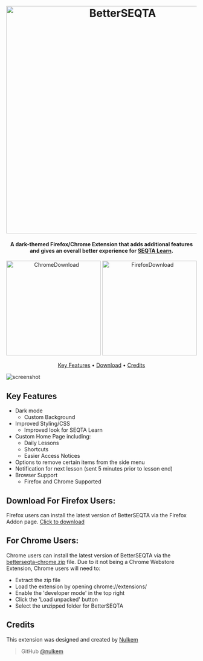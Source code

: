 
<h1 align="center">
  <br>
  <a href="https://github.com/Nulkem/better-seqta/"><img src="https://user-images.githubusercontent.com/95666457/149907844-f4466dfc-f40d-409a-a888-a094c57040f0.png" alt="BetterSEQTA" width="600"></a>

</h1>

<h4 align="center">A dark-themed Firefox/Chrome Extension that adds additional features and gives an overall better experience for <a href="https://seqta.com.au/" target="_blank">SEQTA Learn</a>.</h4>

<p align="center">
 <a href="#download-for-firefox-users"><img src="https://user-images.githubusercontent.com/95666457/149519713-159d7ef7-2c21-4034-a616-f037ff46d9a4.png" alt="ChromeDownload" width="250"></a>
<a href="https://addons.mozilla.org/en-US/firefox/addon/betterseqta/"><img src="https://user-images.githubusercontent.com/95666457/149519731-31535143-abe6-4f3a-b170-a3ad313bf829.png" alt="FirefoxDownload" width="250"></a>
</p>
  
<p align="center">
  <a href="#key-features">Key Features</a> •
  <a href="#download-for-firefox-users">Download</a> •
  <a href="#credits">Credits</a>
</p>


![screenshot](https://user-images.githubusercontent.com/95666457/145217575-46d0bb2d-6b9a-4b23-8888-c275139d4956.gif)



## Key Features

* Dark mode
  - Custom Background
* Improved Styling/CSS
  - Improved look for SEQTA Learn
* Custom Home Page including:
  - Daily Lessons
  - Shortcuts
  - Easier Access Notices
* Options to remove certain items from the side menu
* Notification for next lesson (sent 5 minutes prior to lesson end)
* Browser Support
  - Firefox and Chrome Supported

## Download For Firefox Users:

Firefox users can install the latest version of BetterSEQTA via the Firefox Addon page. [Click to download](https://addons.mozilla.org/en-US/firefox/addon/betterseqta/)


## For Chrome Users:

Chrome users can install the latest version of BetterSEQTA via the [betterseqta-chrome.zip](https://github.com/Nulkem/better-seqta/releases/download/v1.21/betterseqta-chrome.zip) file. Due to it not being a Chrome Webstore Extension, Chrome users will need to:
- Extract the zip file
- Load the extension by opening chrome://extensions/
- Enable the 'developer mode' in the top right
- Click the 'Load unpacked' button
- Select the unzipped folder for BetterSEQTA

## Credits

This extension was designed and created by [Nulkem](https://github.com/nulkem)

> GitHub [@nulkem](https://github.com/nulkem)
